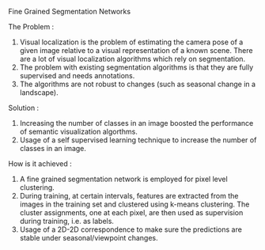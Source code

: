 
Fine Grained Segmentation Networks

The Problem :
1. Visual localization is the problem of estimating the camera pose of a given image relative to a visual representation of a known scene. There are a lot of visual localization algorithms which rely on segmentation.
2. The problem with existing segmentation algorithms is that they are fully supervised and needs annotations.
3. The algorithms are not robust to changes (such as seasonal change in a landscape).

Solution :
1. Increasing the number of classes in an image boosted the performance of semantic visualization algorthms.
2. Usage of a self supervised learning technique to increase the number of classes in an image.

How is it achieved :
1. A fine grained segmentation network is employed for pixel level clustering. 
2. During training, at certain intervals, features are extracted from the images in the training set and clustered using k-means clustering. The cluster assignments, one at each pixel, are then used as supervision during training, i.e. as labels.
3. Usage of a 2D-2D correspondence to make sure the predictions are stable under seasonal/viewpoint changes.
